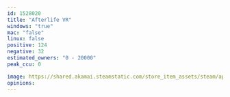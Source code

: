 ```yaml
---
id: 1528020
title: "Afterlife VR"
windows: "true"
mac: "false"
linux: false
positive: 124
negative: 32
estimated_owners: "0 - 20000"
peak_ccu: 0

image: https://shared.akamai.steamstatic.com/store_item_assets/steam/apps/1528020/header.jpg?t=1729672784
opinions:
---
```

